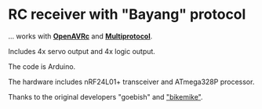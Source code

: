# RC receiver with "Bayang" protocol
... works with [**OpenAVRc**](https://github.com/Ingwie/OpenAVRc_Dev) and [**Multiprotocol**](https://github.com/pascallanger/DIY-Multiprotocol-TX-Module).

Includes 4x servo output and 4x logic output.

The code is Arduino.

The hardware includes nRF24L01+ transceiver and ATmega328P processor.

Thanks to the original developers "goebish" and ["bikemike"](https://github.com/bikemike/nrf24_multipro/tree/rx_mode).
